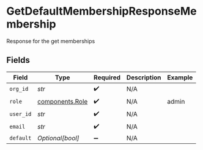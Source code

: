 # GetDefaultMembershipResponseMembership

Response for the get memberships


## Fields

| Field                                              | Type                                               | Required                                           | Description                                        | Example                                            |
| -------------------------------------------------- | -------------------------------------------------- | -------------------------------------------------- | -------------------------------------------------- | -------------------------------------------------- |
| `org_id`                                           | *str*                                              | :heavy_check_mark:                                 | N/A                                                |                                                    |
| `role`                                             | [components.Role](../../models/components/role.md) | :heavy_check_mark:                                 | N/A                                                | admin                                              |
| `user_id`                                          | *str*                                              | :heavy_check_mark:                                 | N/A                                                |                                                    |
| `email`                                            | *str*                                              | :heavy_check_mark:                                 | N/A                                                |                                                    |
| `default`                                          | *Optional[bool]*                                   | :heavy_minus_sign:                                 | N/A                                                |                                                    |